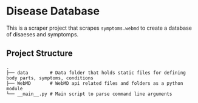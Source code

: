 # Disease Database
This is a scraper project that scrapes `symptoms.webmd` to create a database of disaeses and symptomps.

## Project Structure
```
.
├── data        # Data folder that holds static files for defining body parts, symptoms, conditions
├── WebMD       # WebMD api related files and folders as a python module
└── __main__.py # Main script to parse command line arguments
```

